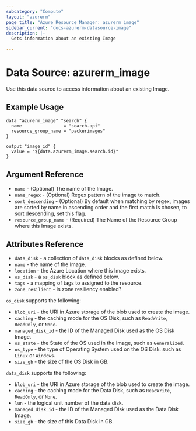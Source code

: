 ```yaml
---
subcategory: "Compute"
layout: "azurerm"
page_title: "Azure Resource Manager: azurerm_image"
sidebar_current: "docs-azurerm-datasource-image"
description: |-
  Gets information about an existing Image

---
```


# Data Source: azurerm_image

Use this data source to access information about an existing Image.

## Example Usage

```hcl
data "azurerm_image" "search" {
  name                = "search-api"
  resource_group_name = "packerimages"
}

output "image_id" {
  value = "${data.azurerm_image.search.id}"
}
```

## Argument Reference

* `name` - (Optional) The name of the Image.
* `name_regex` - (Optional) Regex pattern of the image to match.
* `sort_descending` - (Optional) By default when matching by regex, images are sorted by name in ascending order and the first match is chosen, to sort descending, set this flag.
* `resource_group_name` - (Required) The Name of the Resource Group where this Image exists.

## Attributes Reference

* `data_disk` - a collection of `data_disk` blocks as defined below.
* `name` - the name of the Image.
* `location` - the Azure Location where this Image exists.
* `os_disk` - a `os_disk` block as defined below.
* `tags` - a mapping of tags to assigned to the resource.
* `zone_resilient` - is zone resiliency enabled?

`os_disk` supports the following:

* `blob_uri` - the URI in Azure storage of the blob used to create the image.
* `caching` - the caching mode for the OS Disk, such as `ReadWrite`, `ReadOnly`, or `None`.
* `managed_disk_id` - the ID of the Managed Disk used as the OS Disk Image.
* `os_state` - the State of the OS used in the Image, such as `Generalized`.
* `os_type` - the type of Operating System used on the OS Disk. such as `Linux` or `Windows`.
* `size_gb` - the size of the OS Disk in GB.

`data_disk` supports the following:

* `blob_uri` - the URI in Azure storage of the blob used to create the image.
* `caching` - the caching mode for the Data Disk, such as `ReadWrite`, `ReadOnly`, or `None`.
* `lun` - the logical unit number of the data disk.
* `managed_disk_id` - the ID of the Managed Disk used as the Data Disk Image.
* `size_gb` - the size of this Data Disk in GB.
